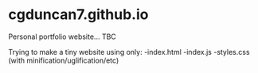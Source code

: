 # cgduncan7.github.io
Personal portfolio website... TBC

Trying to make a tiny website using only:
-index.html
-index.js
-styles.css
(with minification/uglification/etc)
